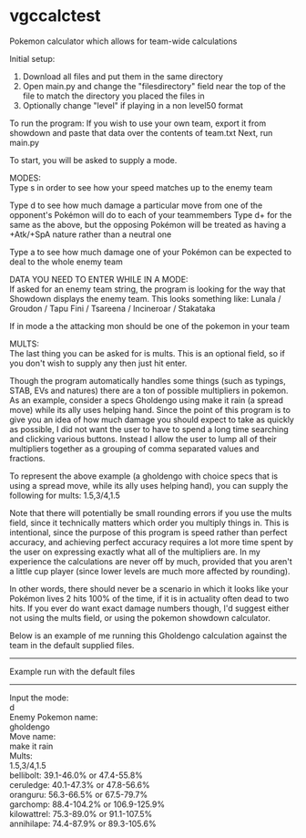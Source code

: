 # vgccalctest
Pokemon calculator which allows for team-wide calculations

Initial setup:
1) Download all files and put them in the same directory
2) Open main.py and change the "filesdirectory" field near the top of the file to match the directory you placed the files in
3) Optionally change "level" if playing in a non level50 format

To run the program:
If you wish to use your own team, export it from showdown and paste that data over the contents of team.txt
Next, run main.py

To start, you will be asked to supply a mode.

MODES:  
Type s in order to see how your speed matches up to the enemy team

Type d to see how much damage a particular move from one of the opponent's Pokémon will do to each of your teammembers
Type d+ for the same as the above, but the opposing Pokémon will be treated as having a +Atk/+SpA nature rather than a neutral one

Type a to see how much damage one of your Pokémon can be expected to deal to the whole enemy team

DATA YOU NEED TO ENTER WHILE IN A MODE:  
If asked for an enemy team string, the program is looking for the way that Showdown displays the enemy team. This looks something like:
Lunala / Groudon / Tapu Fini / Tsareena / Incineroar / Stakataka

If in mode a the attacking mon should be one of the pokemon in your team

MULTS:  
The last thing you can be asked for is mults. This is an optional field, so if you don't wish to supply any then just hit enter.

Though the program automatically handles some things (such as typings, STAB, EVs and natures) there are a ton of possible multipliers in pokemon. As an example, consider a specs Gholdengo using make it rain (a spread move) while its ally uses helping hand. Since the point of this program is to give you an idea of how much damage you should expect to take as quickly as possible, I did not want the user to have to spend a long time searching and clicking various buttons. Instead I allow the user to lump all of their multipliers together as a grouping of comma separated values and fractions.

To represent the above example (a gholdengo with choice specs that is using a spread move, while its ally uses helping hand), you can supply the following for mults:
1.5,3/4,1.5

Note that there will potentially be small rounding errors if you use the mults field, since it technically matters which order you multiply things in. This is intentional, since the purpose of this program is speed rather than perfect accuracy, and achieving perfect accuracy requires a lot more time spent by the user on expressing exactly what all of the multipliers are. In my experience the calculations are never off by much, provided that you aren't a little cup player (since lower levels are much more affected by rounding). 

In other words, there should never be a scenario in which it looks like your Pokémon lives 2 hits 100% of the time, if it is in actuality often dead to two hits. If you ever do want exact damage numbers though, I'd suggest either not using the mults field, or using the pokemon showdown calculator.

Below is an example of me running this Gholdengo calculation against the team in the default supplied files.

******************
Example run with the default files
******************

Input the mode:  
d  
Enemy Pokemon name:  
gholdengo  
Move name:  
make it rain  
Mults:  
1.5,3/4,1.5  
bellibolt: 39.1-46.0% or 47.4-55.8%  
ceruledge: 40.1-47.3% or 47.8-56.6%  
oranguru: 56.3-66.5% or 67.5-79.7%  
garchomp: 88.4-104.2% or 106.9-125.9%  
kilowattrel: 75.3-89.0% or 91.1-107.5%  
annihilape: 74.4-87.9% or 89.3-105.6%
